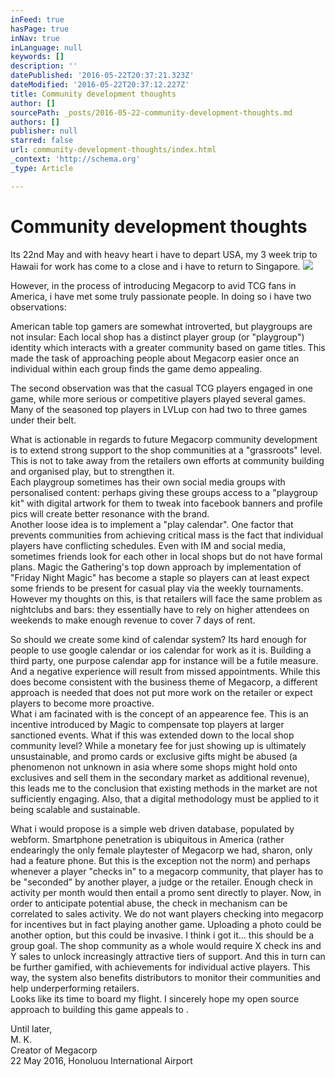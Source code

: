 ```yaml
---
inFeed: true
hasPage: true
inNav: true
inLanguage: null
keywords: []
description: ''
datePublished: '2016-05-22T20:37:21.323Z'
dateModified: '2016-05-22T20:37:12.227Z'
title: Community development thoughts
author: []
sourcePath: _posts/2016-05-22-community-development-thoughts.md
authors: []
publisher: null
starred: false
url: community-development-thoughts/index.html
_context: 'http://schema.org'
_type: Article

---
```

# Community development thoughts

Its 22nd May and with heavy heart i have to depart USA, my 3 week trip to Hawaii for work has come to a close and i have to return to Singapore.
![](https://s3-us-west-2.amazonaws.com/the-grid-img/p/55d59588a5027d932c7b6fb2e70e0a3657d0d235.jpg)

However, in the process of introducing Megacorp to avid TCG fans in America, i have met some truly passionate people. In doing so i have two observations:

American table top gamers are somewhat introverted, but playgroups are not insular: Each local shop has a distinct player group (or "playgroup") identity which interacts with a greater community based on game titles. This made the task of approaching people about Megacorp easier once an individual within each group finds the game demo appealing.

The second observation was that the casual TCG players engaged in one game, while more serious or competitive players played several games. Many of the seasoned top players in LVLup con had two to three games under their belt. 

What is actionable in regards to future Megacorp community development is to extend strong support to the shop communities at a "grassroots" level. This is not to take away from the retailers own efforts at community building and organised play, but to strengthen it.   
Each playgroup sometimes has their own social media groups with personalised content: perhaps giving these groups access to a "playgroup kit" with digital artwork for them to tweak into facebook banners and profile pics will create better resonance with the brand.   
Another loose idea is to implement a "play calendar". One factor that prevents communities from achieving critical mass is the fact that individual players have conflicting schedules. Even with IM and social media, sometimes friends look for each other in local shops but do not have formal plans. Magic the Gathering's top down approach by implementation of "Friday Night Magic" has become a staple so players can at least expect some friends to be present for casual play via the weekly tournaments. However my thoughts on this, is that retailers will face the same problem as nightclubs and bars: they essentially have to rely on higher attendees on weekends to make enough revenue to cover 7 days of rent. 

So should we create some kind of calendar system? Its hard enough for people to use google calendar or ios calendar for work as it is. Building a third party, one purpose calendar app for instance will be a futile measure. And a negative experience will result from missed appointments. While this does become consistent with the business theme of Megacorp, a different approach is needed that does not put more work on the retailer or expect players to become more proactive.   
What i am facinated with is the concept of an appearence fee. This is an incentive introduced by Magic to compensate top players at larger sanctioned events. What if this was extended down to the local shop community level? While a monetary fee for just showing up is ultimately unsustainable, and promo cards or exclusive gifts might be abused (a phenomenon not unknown in asia where some shops might hold onto exclusives and sell them in the secondary market as additional revenue), this leads me to the conclusion that existing methods in the market are not sufficiently engaging. Also, that a digital methodology must be applied to it being scalable and sustainable. 

What i would propose is a simple web driven database, populated by webform. Smartphone penetration is ubiquitous in America (rather endearingly the only female playtester of Megacorp we had, sharon, only had a feature phone. But this is the exception not the norm) and perhaps whenever a player "checks in" to a megacorp community, that player has to be "seconded" by another player, a judge or the retailer. Enough check in activity per month would then entail a promo sent directly to player. Now, in order to anticipate potential abuse, the check in mechanism can be correlated to sales activity. We do not want players checking into megacorp for incentives but in fact playing another game. Uploading a photo could be another option, but this could be invasive. I think i got it... this should be a group goal. The shop community as a whole would require X check ins and Y sales to unlock increasingly attractive tiers of support. And this in turn can be further gamified, with achievements for individual active players. This way, the system also benefits distributors to monitor their communities and help underperforming retailers.   
Looks like its time to board my flight. I sincerely hope my open source approach to building this game appeals to . 

Until later,   
M. K.   
Creator of Megacorp   
22 May 2016, Honoluou International Airport